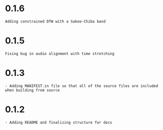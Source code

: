 # 0.1.6
    Adding constrained DTW with a Sakoe-Chiba band

# 0.1.5
    Fixing bug in audio alignment with time stretching

# 0.1.3
    - Adding MANIFEST.in file so that all of the source files are included when building from source

# 0.1.2
    - Adding README and finalizing structure for docs
